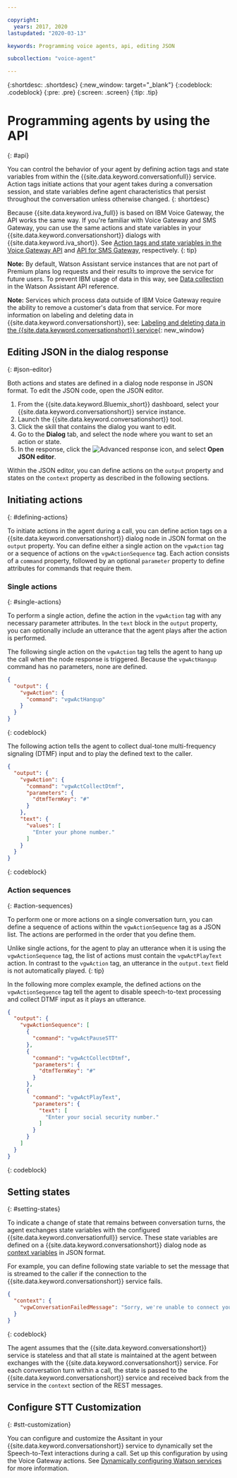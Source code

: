 ```yaml
---

copyright:
  years: 2017, 2020
lastupdated: "2020-03-13"

keywords: Programming voice agents, api, editing JSON

subcollection: "voice-agent"

---
```


{:shortdesc: .shortdesc}
{:new_window: target="_blank"}
{:codeblock: .codeblock}
{:pre: .pre}
{:screen: .screen}
{:tip: .tip}

# Programming agents by using the API
{: #api}

You can control the behavior of your agent by defining action tags and state variables from within the {{site.data.keyword.conversationfull}} service. Action tags initiate actions that your agent takes during a conversation session, and state variables define agent characteristics that persist throughout the conversation unless otherwise changed.
{: shortdesc}

Because {{site.data.keyword.iva_full}} is based on IBM Voice Gateway, the API works the same way. If you're familiar with Voice Gateway and SMS Gateway, you can use the same actions and state variables in your {{site.data.keyword.conversationshort}} dialogs with {{site.data.keyword.iva_short}}. See [Action tags and state variables in the Voice Gateway API](https://www.ibm.com/support/knowledgecenter/SS4U29/api.html) and [API for SMS Gateway](https://www.ibm.com/support/knowledgecenter/SS4U29/sms_api.html), respectively.
{: tip}

**Note:** By default, Watson Assistant service instances that are not part of Premium plans log requests and their results to improve the service for future users. To prevent IBM usage of data in this way, see [Data collection](https://cloud.ibm.com/apidocs/assistant/assistant-v2#data-collection) in the Watson Assistant API reference.

**Note:** Services which process data outside of IBM Voice Gateway require the ability to remove a customer's data from that service. For more information on labeling and deleting data in {{site.data.keyword.conversationshort}}, see: [Labeling and deleting data in the {{site.data.keyword.conversationshort}} service](https://cloud.ibm.com/docs/assistant?topic=assistant-information-security#information-security-gdpr-wa){: new_window}

## Editing JSON in the dialog response
{: #json-editor}

Both actions and states are defined in a dialog node response in JSON format. To edit the JSON code, open the JSON editor.

1. From the {{site.data.keyword.Bluemix_short}} dashboard, select your {{site.data.keyword.conversationshort}} service instance.
1. Launch the {{site.data.keyword.conversationshort}} tool.
1. Click the skill that contains the dialog you want to edit.
1. Go to the **Dialog** tab, and select the node where you want to set an action or state.
1. In the response, click the ![Advanced response](../conversation/images/kabob.png) icon, and select **Open JSON editor**.

Within the JSON editor, you can define actions on the `output` property and states on the `context` property as described in the following sections.

## Initiating actions
{: #defining-actions}

To initiate actions in the agent during a call, you can define action tags on a {{site.data.keyword.conversationshort}} dialog node in JSON format on the `output` property. You can define either a single action on the `vgwAction` tag or a sequence of actions on the `vgwActionSequence` tag. Each action consists of a `command` property, followed by an optional `parameter` property to define attributes for commands that require them.

### Single actions
{: #single-actions}

To perform a single action, define the action in the `vgwAction` tag with any necessary parameter attributes. In the `text` block in the `output` property, you can optionally include an utterance that the agent plays after the action is performed.

The following single action on the `vgwAction` tag tells the agent to hang up the call when the node response is triggered. Because the `vgwActHangup` command has no parameters, none are defined.
```json
{
  "output": {
    "vgwAction": {
      "command": "vgwActHangup"
    }
  }
}
```
{: codeblock}

The following action tells the agent to collect dual-tone multi-frequency signaling (DTMF) input and to play the defined text to the caller.

```json
{
  "output": {
    "vgwAction": {
      "command": "vgwActCollectDtmf",
      "parameters": {
        "dtmfTermKey": "#"
      }
    },
    "text": {
      "values": [
        "Enter your phone number."
      ]
    }
  }
}
```
{: codeblock}

### Action sequences
{: #action-sequences}

To perform one or more actions on a single conversation turn, you can define a sequence of actions within the `vgwActionSequence` tag as a JSON list. The actions are performed in the order that you define them.

Unlike single actions, for the agent to play an utterance when it is using the `vgwActionSequence` tag, the list of actions must contain the `vgwActPlayText` action. In contrast to the `vgwAction` tag, an utterance in the `output.text` field is not automatically played.
{: tip}

In the following more complex example, the defined actions on the `vgwActionSequence` tag tell the agent to disable speech-to-text processing and collect DTMF input as it plays an utterance.

```json
{
  "output": {
    "vgwActionSequence": [
      {
        "command": "vgwActPauseSTT"
      },
      {
        "command": "vgwActCollectDtmf",
        "parameters": {
          "dtmfTermKey": "#"
        }
      },
      {
        "command": "vgwActPlayText",
        "parameters": {
          "text": [
            "Enter your social security number."
          ]
        }
      }
    ]
  }
}

```
{: codeblock}

## Setting states
{: #setting-states}

To indicate a change of state that remains between conversation turns, the agent exchanges state variables with the configured {{site.data.keyword.conversationfull}} service. These state variables are defined on a {{site.data.keyword.conversationshort}} dialog node as [context variables](/docs/assistant?topic=assistant-dialog-build#dialog-build) in JSON format.

For example, you can define following state variable to set the message that is streamed to the caller if the connection to the {{site.data.keyword.conversationshort}} service fails.

```json
{
  "context": {
    "vgwConversationFailedMessage": "Sorry, we're unable to connect you to our help line. Please try again later."
  }
}
```
{: codeblock}

The agent assumes that the {{site.data.keyword.conversationshort}} service is stateless and that all state is maintained at the agent between exchanges with the {{site.data.keyword.conversationshort}} service. For each conversation turn within a call, the state is passed to the {{site.data.keyword.conversationshort}} service and received back from the service in the `context` section of the REST messages.

## Configure STT Customization
{: #stt-customization}

You can configure and customize the Assitant in your {{site.data.keyword.conversationshort}} service to dynamically set the Speech-to-Text interactions during a call. Set up this configuration by using the Voice Gateway actions. See [Dynamically configuring Watson services](https://www.ibm.com/support/knowledgecenter/SS4U29/dynamicspeech.html) for more information. 
